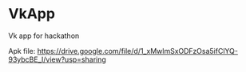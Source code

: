 # VkApp
Vk app for hackathon


Apk file: https://drive.google.com/file/d/1_xMwlmSxODFzOsa5ifClYQ-93ybcBE_I/view?usp=sharing
